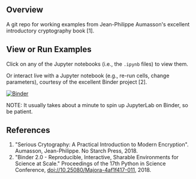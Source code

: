 ## Overview
A git repo for working examples from Jean-Philippe Aumasson's excellent introductory cryptography book [1].

## View or Run Examples
Click on any of the Jupyter notebooks (i.e., the `.ipynb` files) to view them.

Or interact live with a Jupyter notebook (e.g., re-run cells, change parameters), courtesy of the excellent Binder project [2].

[![Binder](https://mybinder.org/badge_logo.svg)](https://mybinder.org/v2/gh/jelaiw/serious-cryptography-examples/HEAD)

NOTE: It usually takes about a minute to spin up JupyterLab on Binder, so be patient.

## References
1. "Serious Crytography: A Practical Introduction to Modern Encryption". Aumasson, Jean-Philippe. No Starch Press, 2018.
2. "Binder 2.0 - Reproducible, Interactive, Sharable Environments for Science at Scale." Proceedings of the 17th Python in Science Conference, [doi://10.25080/Majora-4af1f417-011](https://doi.org/10.25080/Majora-4af1f417-011), 2018.
